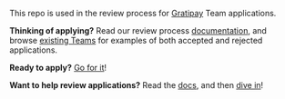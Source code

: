 This repo is used in the review process for [Gratipay](https://gratipay.com/) Team applications.

**Thinking of applying?** Read our review process 
[documentation](inside.gratipay.com/howto/review-teams), and browse [existing 
Teams](https://gratipay.com/) for examples of both accepted and rejected applications.

**Ready to apply?** [Go for it](https://gratipay.com/new)!

**Want to help review applications?** Read the [docs](inside.gratipay.com/howto/review-teams), 
and then [dive in](https://github.com/gratipay/applications/issues)!
